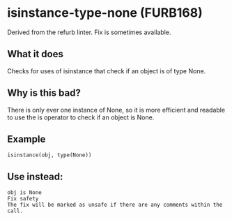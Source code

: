 # isinstance-type-none (FURB168)
Derived from the refurb linter.
Fix is sometimes available.
## What it does
Checks for uses of isinstance that check if an object is of type None.
## Why is this bad?
There is only ever one instance of None, so it is more efficient and
readable to use the is operator to check if an object is None.
## Example
```
isinstance(obj, type(None))
```
## Use instead:
```
obj is None
Fix safety
The fix will be marked as unsafe if there are any comments within the call.
```